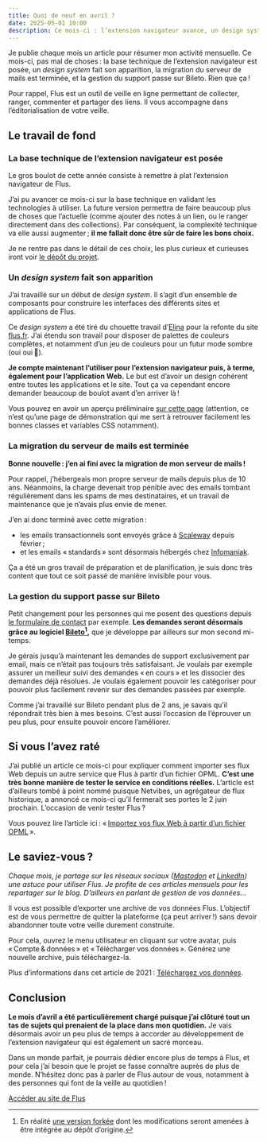 ```yaml
---
title: Quoi de neuf en avril ?
date: 2025-05-01 10:00
description: Ce mois-ci : l’extension navigateur avance, un design system fait son apparition, la migration du serveur de mails est terminée, et la gestion du support passe sur Bileto.
---
```


Je publie chaque mois un article pour résumer mon activité mensuelle.
Ce mois-ci, pas mal de choses : la base technique de l’extension navigateur est posée, un <em lang="en">design system</em> fait son apparition, la migration du serveur de mails est terminée, et la gestion du support passe sur Bileto.
Rien que ça !

Pour rappel, Flus est un outil de veille en ligne permettant de collecter, ranger, commenter et partager des liens.
Il vous accompagne dans l’éditorialisation de votre veille.

## Le travail de fond

### La base technique de l’extension navigateur est posée

Le gros boulot de cette année consiste à remettre à plat l’extension navigateur de Flus.

J’ai pu avancer ce mois-ci sur la base technique en validant les technologies à utiliser.
La future version permettra de faire beaucoup plus de choses que l’actuelle (comme ajouter des notes à un lien, ou le ranger directement dans des collections).
Par conséquent, la complexité technique va elle aussi augmenter ; **il me fallait donc être sûr de faire les bons choix.**

Je ne rentre pas dans le détail de ces choix, les plus curieux et curieuses iront voir [le dépôt du projet](https://github.com/flusio/flus-browser/tree/new/redesign).

### Un <em lang="en">design system</em> fait son apparition

J’ai travaillé sur un début de <em lang="en">design system</em>.
Il s’agit d’un ensemble de composants pour construire les interfaces des différents sites et applications de Flus.

Ce <em lang="en">design system</em> a été tiré du chouette travail d’[Elina](https://fr.linkedin.com/in/elina-bufferne) pour la refonte du site [flus.fr](https://flus.fr).
J’ai étendu son travail pour disposer de palettes de couleurs complètes, et notamment d’un jeu de couleurs pour un futur mode sombre (oui oui 👀).

**Je compte maintenant l’utiliser pour l’extension navigateur puis, à terme, également pour l’application Web.**
Le but est d’avoir un design cohérent entre toutes les applications et le site.
Tout ça va cependant encore demander beaucoup de boulot avant d’en arriver là !

Vous pouvez en avoir un aperçu préliminaire [sur cette page](https://flusio.github.io/flus-design/) (attention, ce n’est qu’une page de démonstration qui me sert à retrouver facilement les bonnes classes et variables <abbr>CSS</abbr> notamment).

### La migration du serveur de mails est terminée

**Bonne nouvelle : j’en ai fini avec la migration de mon serveur de mails !**

Pour rappel, j’hébergeais mon propre serveur de mails depuis plus de 10 ans.
Néanmoins, la charge devenait trop pénible avec des emails tombant régulièrement dans les spams de mes destinataires, et un travail de maintenance que je n’avais plus envie de mener.

J’en ai donc terminé avec cette migration :

- les emails transactionnels sont envoyés grâce à [Scaleway](https://www.scaleway.com) depuis février ;
- et les emails « standards » sont désormais hébergés chez [Infomaniak](https://www.infomaniak.com).

Ça a été un gros travail de préparation et de planification, je suis donc très content que tout ce soit passé de manière invisible pour vous.

### La gestion du support passe sur Bileto

Petit changement pour les personnes qui me posent des questions depuis [le formulaire de contact](https://flus.fr/contact) par exemple.
**Les demandes seront désormais grâce au logiciel [Bileto](https://github.com/Probesys/bileto)[^1],** que je développe par ailleurs sur mon second mi-temps.

[^1]: En réalité [une version forkée](https://github.com/flusio/bileto) dont les modifications seront amenées à être intégrée au dépôt d’origine.

Je gérais jusqu’à maintenant les demandes de support exclusivement par email, mais ce n’était pas toujours très satisfaisant.
Je voulais par exemple assurer un meilleur suivi des demandes « en cours » et les dissocier des demandes déjà résolues.
Je voulais également pouvoir les catégoriser pour pouvoir plus facilement revenir sur des demandes passées par exemple.

Comme j’ai travaillé sur Bileto pendant plus de 2 ans, je savais qu’il répondrait très bien à mes besoins.
C’est aussi l’occasion de l’éprouver un peu plus, pour ensuite pouvoir encore l’améliorer.

## Si vous l’avez raté

J’ai publié un article ce mois-ci pour expliquer comment importer ses flux Web depuis un autre service que Flus à partir d’un fichier <abbr>OPML</abbr>.
**C’est une très bonne manière de tester le service en conditions réelles.**
L’article est d’ailleurs tombé à point nommé puisque Netvibes, un agrégateur de flux historique, a annoncé ce mois-ci qu’il fermerait ses portes le 2 juin prochain.
L’occasion de venir tester Flus ?

Vous pouvez lire l’article ici : « [Importez vos flux Web à partir d’un fichier OPML](importez-depuis-un-fichier-opml.html) ».

## Le saviez-vous ?

_Chaque mois, je partage sur les réseaux sociaux ([Mastodon](https://piaille.fr/@flus) et [LinkedIn](https://www.linkedin.com/company/flus-fr)) une astuce pour utiliser Flus.
Je profite de ces articles mensuels pour les repartager sur le blog.
D’ailleurs en parlant de gestion de vos données…_

Il vous est possible d’exporter une archive de vos données Flus. L’objectif est de vous permettre de quitter la plateforme (ça peut arriver !) sans devoir abandonner toute votre veille durement construite.

Pour cela, ouvrez le menu utilisateur en cliquant sur votre avatar, puis « Compte & données » et « Télécharger vos données ». Générez une nouvelle archive, puis téléchargez-la.

Plus d’informations dans cet article de 2021 : [Téléchargez vos données](telechargez-vos-donnees.html).

## Conclusion

**Le mois d’avril a été particulièrement chargé puisque j’ai clôturé tout un tas de sujets qui prenaient de la place dans mon quotidien.**
Je vais désormais avoir un peu plus de temps à accorder au développement de l’extension navigateur qui est également un sacré morceau.

Dans un monde parfait, je pourrais dédier encore plus de temps à Flus, et pour cela j’ai besoin que le projet se fasse connaître auprès de plus de monde.
N’hésitez donc pas à parler de Flus autour de vous, notamment à des personnes qui font de la veille au quotidien !

<p class="text--center">
    <a class="button button--primary" href="https://flus.fr">
        Accéder au site de Flus
    </a>
</p>
